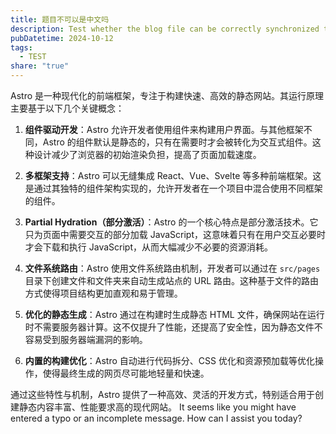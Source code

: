 ```yaml
---
title: 题目不可以是中文吗
description: Test whether the blog file can be correctly synchronized to astro
pubDatetime: 2024-10-12
tags:
  - TEST
share: "true"
---
```


Astro 是一种现代化的前端框架，专注于构建快速、高效的静态网站。其运行原理主要基于以下几个关键概念：

1. **组件驱动开发**：Astro 允许开发者使用组件来构建用户界面。与其他框架不同，Astro 的组件默认是静态的，只有在需要时才会被转化为交互式组件。这种设计减少了浏览器的初始渲染负担，提高了页面加载速度。

2. **多框架支持**：Astro 可以无缝集成 React、Vue、Svelte 等多种前端框架。这是通过其独特的组件架构实现的，允许开发者在一个项目中混合使用不同框架的组件。

3. **Partial Hydration（部分激活）**：Astro 的一个核心特点是部分激活技术。它只为页面中需要交互的部分加载 JavaScript，这意味着只有在用户交互必要时才会下载和执行 JavaScript，从而大幅减少不必要的资源消耗。

4. **文件系统路由**：Astro 使用文件系统路由机制，开发者可以通过在 `src/pages` 目录下创建文件和文件夹来自动生成站点的 URL 路由。这种基于文件的路由方式使得项目结构更加直观和易于管理。

5. **优化的静态生成**：Astro 通过在构建时生成静态 HTML 文件，确保网站在运行时不需要服务器计算。这不仅提升了性能，还提高了安全性，因为静态文件不容易受到服务器端漏洞的影响。

6. **内置的构建优化**：Astro 自动进行代码拆分、CSS 优化和资源预加载等优化操作，使得最终生成的网页尽可能地轻量和快速。

通过这些特性与机制，Astro 提供了一种高效、灵活的开发方式，特别适合用于创建静态内容丰富、性能要求高的现代网站。
It seems like you might have entered a typo or an incomplete message. How can I assist you today?